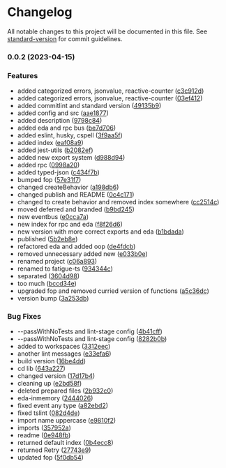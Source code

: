 # Changelog

All notable changes to this project will be documented in this file. See [standard-version](https://github.com/conventional-changelog/standard-version) for commit guidelines.

### 0.0.2 (2023-04-15)


### Features

* added categorized errors, jsonvalue, reactive-counter ([c3c912d](https://github.com/Dionid/Fatigue-ts/commit/c3c912dfc931d922a33d8e0a2e6396d5752620d6))
* added categorized errors, jsonvalue, reactive-counter ([03ef412](https://github.com/Dionid/Fatigue-ts/commit/03ef4123fe43f383efb23e8c5b18ba204b7262e1))
* added commitlint and standard version ([49135b9](https://github.com/Dionid/Fatigue-ts/commit/49135b9ff7408febf4c44bb2e95a3c0164c8d717))
* added config and src ([aae1877](https://github.com/Dionid/Fatigue-ts/commit/aae1877d17712cf9d0a6270698e4925b55cd2a8a))
* added description ([9798c84](https://github.com/Dionid/Fatigue-ts/commit/9798c8431b6715c20af594da00caad1fa73fc6a5))
* added eda and rpc bus ([be7d706](https://github.com/Dionid/Fatigue-ts/commit/be7d70688fe2b34040be7a7283e92179115722a5))
* added eslint, husky, cspell ([3f9aa5f](https://github.com/Dionid/Fatigue-ts/commit/3f9aa5f4a06b76f56ad1eb32ad5da3d6e8edd80e))
* added index ([eaf08a9](https://github.com/Dionid/Fatigue-ts/commit/eaf08a976997d15b17071d41211a55bf9e878c11))
* added jest-utils ([b2082ef](https://github.com/Dionid/Fatigue-ts/commit/b2082ef58f63b6b15e8e72e16411dfe47a4be7aa))
* added new export system ([d988d94](https://github.com/Dionid/Fatigue-ts/commit/d988d94d41c0589edfdf13e59f0167936bf94b90))
* added rpc ([0998a20](https://github.com/Dionid/Fatigue-ts/commit/0998a202d9d14909d53b29169bbea9b2acddffff))
* added typed-json ([c434f7b](https://github.com/Dionid/Fatigue-ts/commit/c434f7bcc092fe5c58323ebb4022f83ffbe01a8c))
* bumped fop ([57e31f7](https://github.com/Dionid/Fatigue-ts/commit/57e31f7052f6a235a8707183473d35682829eec3))
* changed createBehavior ([a198db6](https://github.com/Dionid/Fatigue-ts/commit/a198db6bfc83eb223f2c5808345f0d6008f90758))
* changed publish and README ([0c4c171](https://github.com/Dionid/Fatigue-ts/commit/0c4c17186bfd1f25d4c8a014982cc7eecf798e62))
* changed to create behavior and removed index somewhere ([cc2514c](https://github.com/Dionid/Fatigue-ts/commit/cc2514c0b0c60d9ad862ed0d53fe27175b3be67a))
* moved deferred and branded ([b9bd245](https://github.com/Dionid/Fatigue-ts/commit/b9bd245cefb81f86274d2a85cfccba84c8d92e6f))
* new eventbus ([e0cca7a](https://github.com/Dionid/Fatigue-ts/commit/e0cca7a1140bc7c779567c50293a0a6fb66f717e))
* new index for rpc and eda ([f8f26d6](https://github.com/Dionid/Fatigue-ts/commit/f8f26d6963174ea83f8a0d1e75032f5afb495166))
* new version with more correct exports and eda ([b1bdada](https://github.com/Dionid/Fatigue-ts/commit/b1bdada9f237b311ca9af8582dfb353bee73d6dd))
* published ([5b2eb8e](https://github.com/Dionid/Fatigue-ts/commit/5b2eb8e6d9531ceaa4e69317b251d855e60e78be))
* refactored eda and added oop ([de4fdcb](https://github.com/Dionid/Fatigue-ts/commit/de4fdcb268422a04a3dd06911832f3631768aea7))
* removed unnecessary added new ([e033b0e](https://github.com/Dionid/Fatigue-ts/commit/e033b0ee1ebd8edaaa9caec77aaf411df4a05b84))
* renamed project ([c06a893](https://github.com/Dionid/Fatigue-ts/commit/c06a89316e61748937289743197f8205a60471fa))
* renamed to fatigue-ts ([934344c](https://github.com/Dionid/Fatigue-ts/commit/934344ca90c25b142e46d21a05abbec2ffdd3814))
* separated ([3604d98](https://github.com/Dionid/Fatigue-ts/commit/3604d98e9097967af4718df86350741ccee6ee23))
* too much ([bccd34e](https://github.com/Dionid/Fatigue-ts/commit/bccd34e2911f82abd6ece378ddd244190872796d))
* upgraded fop and removed curried version of functions ([a5c36dc](https://github.com/Dionid/Fatigue-ts/commit/a5c36dc7c7e03273de672524f4b8fe649fd892d1))
* version bump ([3a253db](https://github.com/Dionid/Fatigue-ts/commit/3a253db7324f39f2fd0a447878c62b02eef5e10e))


### Bug Fixes

* --passWithNoTests and lint-stage config ([4b41cff](https://github.com/Dionid/Fatigue-ts/commit/4b41cff07b84de7165033a8373be57933b51b59c))
* --passWithNoTests and lint-stage config ([8282b0b](https://github.com/Dionid/Fatigue-ts/commit/8282b0beab7b3dcbf844ccf826863fcc03454e9c))
* added to workspaces ([3312eec](https://github.com/Dionid/Fatigue-ts/commit/3312eec961055024f01ae9c7051e4204b2fdb9ba))
* another lint messages ([e33efa6](https://github.com/Dionid/Fatigue-ts/commit/e33efa612098b8d84a2236401fe11069fd68bef2))
* build version ([16be4dd](https://github.com/Dionid/Fatigue-ts/commit/16be4dd97ce8dea30520109efa6922043c8b9903))
* cd lib ([643a227](https://github.com/Dionid/Fatigue-ts/commit/643a2273253835f1734af52b13a927b443351096))
* changed version ([17d17b4](https://github.com/Dionid/Fatigue-ts/commit/17d17b41cb5bdbbabf732e1c45207171dbd8d304))
* cleaning up ([e2bd58f](https://github.com/Dionid/Fatigue-ts/commit/e2bd58fc2919de45de54ec8c98be2a2b99723357))
* deleted prepared files ([2b932c0](https://github.com/Dionid/Fatigue-ts/commit/2b932c0c6dd494cfd6cfc6c3c465694ee9d276de))
* eda-inmemory ([2444026](https://github.com/Dionid/Fatigue-ts/commit/2444026b1fb7623c45e572e34ab33404996b779a))
* fixed event any type ([a82ebd2](https://github.com/Dionid/Fatigue-ts/commit/a82ebd20739857d7d199917821b5c9ec18616507))
* fixed tslint ([082d4de](https://github.com/Dionid/Fatigue-ts/commit/082d4de466ebc6c2051e37a89789f03c6543e795))
* import name uppercase ([e9810f2](https://github.com/Dionid/Fatigue-ts/commit/e9810f2ff47ff93ca5d81d72def3b4e06b19149e))
* imports ([357952a](https://github.com/Dionid/Fatigue-ts/commit/357952adeb495dfa6cff6641957eba91caf77ba5))
* readme ([0e948fb](https://github.com/Dionid/Fatigue-ts/commit/0e948fbda1eefb91bada0e6c67b6344cacd398db))
* returned default index ([0b4ecc8](https://github.com/Dionid/Fatigue-ts/commit/0b4ecc8af9dfc9f113e1a48ce058dcccbb2e23bb))
* returned Retry ([27743e9](https://github.com/Dionid/Fatigue-ts/commit/27743e9d4ec99797069731248a5f95e7f3914340))
* updated fop ([5f0db54](https://github.com/Dionid/Fatigue-ts/commit/5f0db54d70ac439edf47107257f5a6ce73d22b1d))
